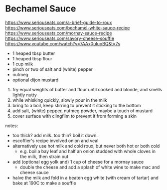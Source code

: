 # Bechamel Sauce

https://www.seriouseats.com/a-brief-guide-to-roux
https://www.seriouseats.com/bechamel-white-sauce-recipe
https://www.seriouseats.com/mornay-sauce-recipe
https://www.seriouseats.com/savory-cheese-souffle
https://www.youtube.com/watch?v=7AAx0uIuoBQ&t=7s

* 1 heaped tbsp butter
* 1 heaped tbsp flour
* 1 cup milk
* pinch or two of salt and (white) pepper
* nutmeg
* optional dijon mustard

1. fry equal weights of butter and flour until cooked and blonde, and smells lightly nutty
2. while whisking quickly, slowly pour in the milk
3. bring to a boil, keep stirring to prevent it sticking to the bottom
4. add salt, (white) pepper, nutmeg powder, maybe a touch of mustard
5. cover surface with clingfilm to prevent it from forming a skin

notes:

* too thick? add milk. too thin? boil it down.
* escoffier's recipe involved onion and veal
* alternatively use hot milk and cold roux, but never both hot or both cold
  * e.g. boil a bay leaf and half an onion studded with whole cloves in the milk, then strain out
* add (optional egg yolk and) 1 cup of cheese for a mornay sauce
  * double the cheese and add a splash of white wine to make mac and cheese sauce
* halve the milk and fold in a beaten egg white (with cream of tartar) and bake at 190C to make a souffle
